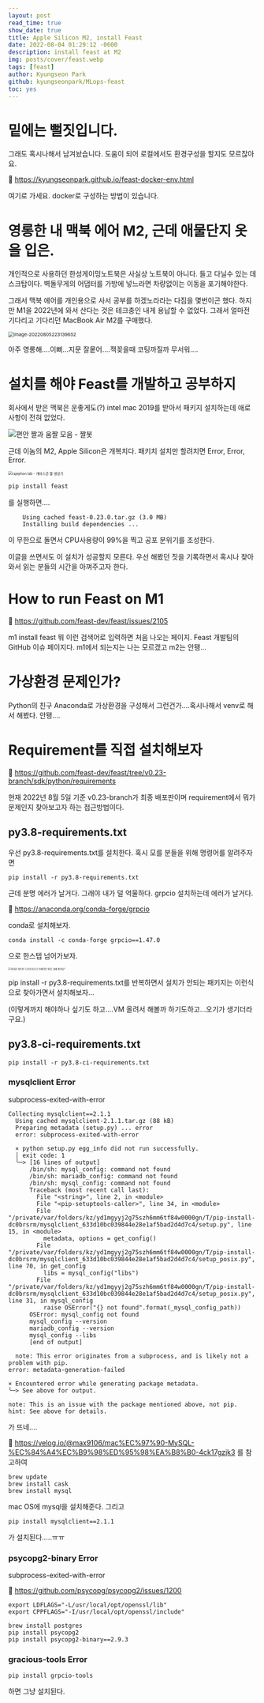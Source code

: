 ```yaml
---
layout: post
read_time: true
show_date: true
title: Apple Silicon M2, install Feast
date: 2022-08-04 01:29:12 -0600
description: install feast at M2
img: posts/cover/feast.webp
tags: [feast]
author: Kyungseon Park
github: kyungseonpark/MLops-feast
toc: yes
---
```


# 밑에는 뻘짓입니다.

그래도 혹시나해서 남겨놨습니다. 도움이 되어 로컬에서도 환경구성을 할지도 모르잖아요.

🔗 https://kyungseonpark.github.io/feast-docker-env.html

여기로 가세요. docker로 구성하는 방법이 있습니다.





# 영롱한 내 맥북 에어 M2, 근데 애물단지 옷을 입은.

개인적으로 사용하던 한성게이밍노트북은 사실상 노트북이 아니다. 들고 다닐수 있는 데스크탑이다. 벽돌무게의 어댑터를 가방에 넣느라면 차량없이는 이동을 포기해야한다.

그래서 맥북 에어를 개인용으로 사서 공부를 하겠노라라는 다짐을 몇번이곤 했다. 하지만 M1을 2022년에 와서 산다는 것은 테크충인 내게 용납할 수 없었다. 그래서 얼마전 기다리고 기다리던 MacBook Air M2를 구매했다.

<img src="../assets/img/posts/2022-08-05-install-feast-m2/image-20220805223139652.png" alt="image-20220805223139652" style="zoom:67%;" />

아주 영롱해....이뻐...지문 잘뭍어....잭꽂을때 코팅까질까 무서워....





# 설치를 해야 Feast를 개발하고 공부하지

회사에서 받은 맥북은 운좋게도(?) intel mac 2019를 받아서 패키지 설치하는데 애로사항이 전혀 없었다.

![편안 짤과 움짤 모음 - 짤봇](../assets/img/posts/2022-08-05-install-feast-m2/Vgvs95YpK.jpeg)

근데 이놈의 M2, Apple Silicon은 개복치다. 패키치 설치만 할려치면 Error, Error, Error.

<img src="../assets/img/posts/2022-08-05-install-feast-m2/before.jpg" alt="rajephon lab - 개비스콘 짤 생성기" style="zoom:50%;" />

```dockerfile
pip install feast
```

를 실행하면....

```shell
	Using cached feast-0.23.0.tar.gz (3.0 MB)
	Installing build dependencies ...
```

이 무한으로 돌면서 CPU사용량이 99%을 찍고 공포 분위기를 조성한다.

이글을 쓰면서도 이 설치가 성공할지 모른다. 우선 해봤던 짓을 기록하면서 혹시나 찾아와서 읽는 분들의 시간을 아껴주고자 한다.





# How to run Feast on M1

🔗 <a href="https://github.com/feast-dev/feast/issues/2105/">https://github.com/feast-dev/feast/issues/2105</a>

m1 install feast 뭐 이런 검색어로 입력하면 처음 나오는 페이지. Feast 개발팀의 GitHub 이슈 페이지다. m1에서 되는지는 나는 모르겠고 m2는 안됑...





# 가상환경 문제인가?

Python의 친구 Anaconda로 가상환경을 구성해서 그런건가....혹시나해서 venv로 해서 해봤다. 안됑....





# Requirement를 직접 설치해보자

🔗 <a href="https://github.com/feast-dev/feast/tree/v0.23-branch/sdk/python/requirements">https://github.com/feast-dev/feast/tree/v0.23-branch/sdk/python/requirements</a>

현재 2022년 8월 5일 기준 v0.23-branch가 최종 배포판이며 requirement에서 뭐가 문제인지 찾아보고자 하는 접근방법이다.





## py3.8-requirements.txt

우선 py3.8-requirements.txt를 설치한다. 혹시 모를 분들을 위해 명령어를 알려주자면

```
pip install -r py3.8-requirements.txt
```

근데 분명 에러가 날거다. 그래야 내가 덜 억울하다. grpcio 설치하는데 에러가 날거다.

🔗 <a href="https://anaconda.org/conda-forge/grpcio">https://anaconda.org/conda-forge/grpcio</a>

conda로 설치해보자.

```shell
conda install -c conda-forge grpcio==1.47.0
```

으로 한스텝 넘어가보자.

<img src="../assets/img/posts/2022-08-05-install-feast-m2/img.jpg" alt="위대한 개츠비' 디카프리오가 건배하던 와인, 대체 뭘까요?" style="zoom:33%;" />

pip install -r py3.8-requirements.txt를 반복하면서 설치가 안되는 패키지는 이런식으로 찾아가면서 설치해보자...

(이렇게까지 해야하나 싶기도 하고....VM 올려서 해볼까 하기도하고...오기가 생기더라구요.)





## py3.8-ci-requirements.txt

``` shell
pip install -r py3.8-ci-requirements.txt
```



### mysqlclient Error

subprocess-exited-with-error

```shell
Collecting mysqlclient==2.1.1
  Using cached mysqlclient-2.1.1.tar.gz (88 kB)
  Preparing metadata (setup.py) ... error
  error: subprocess-exited-with-error

  × python setup.py egg_info did not run successfully.
  │ exit code: 1
  ╰─> [16 lines of output]
      /bin/sh: mysql_config: command not found
      /bin/sh: mariadb_config: command not found
      /bin/sh: mysql_config: command not found
      Traceback (most recent call last):
        File "<string>", line 2, in <module>
        File "<pip-setuptools-caller>", line 34, in <module>
        File "/private/var/folders/kz/yd1mgyyj2g75szh6mm6tf84w0000gn/T/pip-install-dc0brsrm/mysqlclient_633d10bc039844e28e1af5bad2d4d7c4/setup.py", line 15, in <module>
          metadata, options = get_config()
        File "/private/var/folders/kz/yd1mgyyj2g75szh6mm6tf84w0000gn/T/pip-install-dc0brsrm/mysqlclient_633d10bc039844e28e1af5bad2d4d7c4/setup_posix.py", line 70, in get_config
          libs = mysql_config("libs")
        File "/private/var/folders/kz/yd1mgyyj2g75szh6mm6tf84w0000gn/T/pip-install-dc0brsrm/mysqlclient_633d10bc039844e28e1af5bad2d4d7c4/setup_posix.py", line 31, in mysql_config
          raise OSError("{} not found".format(_mysql_config_path))
      OSError: mysql_config not found
      mysql_config --version
      mariadb_config --version
      mysql_config --libs
      [end of output]

  note: This error originates from a subprocess, and is likely not a problem with pip.
error: metadata-generation-failed

× Encountered error while generating package metadata.
╰─> See above for output.

note: This is an issue with the package mentioned above, not pip.
hint: See above for details.
```

가 뜨네....

🔗 <a href="https://velog.io/@max9106/mac%EC%97%90-MySQL-%EC%84%A4%EC%B9%98%ED%95%98%EA%B8%B0-4ck17gzjk3">https://velog.io/@max9106/mac%EC%97%90-MySQL-%EC%84%A4%EC%B9%98%ED%95%98%EA%B8%B0-4ck17gzjk3</a> 를 참고하여

```shell
brew update
brew install cask
brew install mysql
```

mac OS에 mysql을 설치해준다. 그리고

```shell
pip install mysqlclient==2.1.1
```

가 설치된다.....ㅠㅠ



### psycopg2-binary Error

subprocess-exited-with-error

🔗 <a href="https://github.com/psycopg/psycopg2/issues/1200">https://github.com/psycopg/psycopg2/issues/1200</a>

```shell
export LDFLAGS="-L/usr/local/opt/openssl/lib"
export CPPFLAGS="-I/usr/local/opt/openssl/include"
```

```shell
brew install postgres
pip install psycopg2
pip install psycopg2-binary==2.9.3
```



### gracious-tools Error

```shell
pip install grpcio-tools
```

하면 그냥 설치된다.

